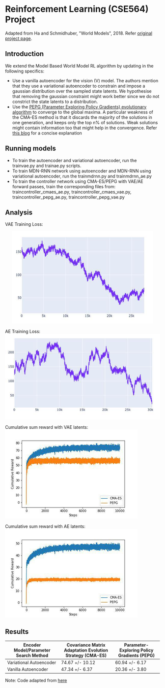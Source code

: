 # Reinforcement Learning (CSE564) Project

Adapted from Ha and Schmidhuber, "World Models", 2018. Refer [original project page](https://ctallec.github.io/world-models/).

## Introduction

We extend the Model Based World Model RL algorithm by updating in the following specifics:
- Use a vanilla autoencoder for the vision (V) model. The authors mention that they use a variational autoencoder to constrain and impose a gaussian distribution over the sampled state latents. We hypothesise that removing the gaussian constraint might work better since we do not constrict the state latents to a distribution.
- Use the [PEPG (Parameter Exploring Policy Gradients) evolutionary algorithm](http://citeseerx.ist.psu.edu/viewdoc/download;jsessionid=A64D1AE8313A364B814998E9E245B40A?doi=10.1.1.180.7104&rep=rep1&type=pdf) to converge to the global maxima. A particular weakness of the CMA-ES method is that it discards the majority of the solutions in one generation, and keeps only the top n% of solutions. Weak solutions might contain information too that might help in the convergence. Refer [this blog](http://blog.otoro.net/2017/10/29/visual-evolution-strategies/) for a concise explanation

## Running models

- To train the autoencoder and variational autoencoder, run the trainvae.py and trainae.py scripts.
- To train MDN-RNN network using autoencoder and MDN-RNN using variational autoencoder, run the trainmdrnn.py and trainmdrnn_ae.py
- To train the controller network using CMA-ES/PEPG with VAE/AE forward passes, train the corresponding files from: traincontroller_cmaes_ae.py, traincontroller_cmaes_vae.py, traincontroller_pepg_ae.py, traincontroller_pepg_vae.py

## Analysis

VAE Training Loss:

<p align="center">
  <img width="460" height="300" src="images/vae_loss.jpg">
</p>

AE Training Loss:
![AE Training Loss](images/ae_loss.jpg)

Cumulative sum reward with VAE latents:
![VAE cum sum](images/vae_cum_sum.jpg)

Cumulative sum reward with AE latents:
![AE cum sum](images/ae_cum_sum.jpg)

## Results
Encoder Model/Parameter Search Method | Covariance Matrix Adaptation Evolution Strategy (CMA-ES) | Parameter-Exploring Policy Gradients (PEPG)
------------ | ------------- | -------------
Variational Autoencoder | 74.67 +/- 10.12 | 60.94 +/- 6.17 
 Vanilla Autoencoder | 47.34 +/- 6.37 | 20.36 +/- 3.80


Note: Code adapted from [here](https://github.com/ctallec/world-models)